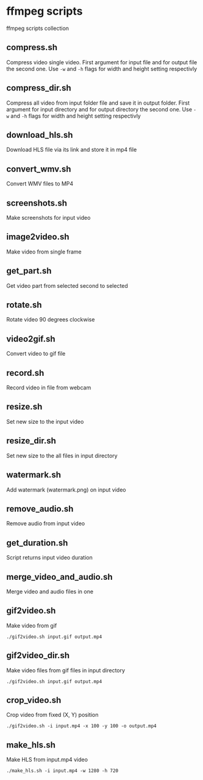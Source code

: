 # ffmpeg scripts
ffmpeg scripts collection

## compress.sh
Compress video single video.
First argument for input file and for output file the second one.
Use `-w` and `-h` flags for width and height setting respectivly

## compress_dir.sh
Compress all video from input folder file and save it in output folder.
First argument for input directory and for output directory the second one.
Use `-w` and `-h` flags for width and height setting respectivly

## download_hls.sh
Download HLS file via its link and store it in mp4 file

## convert_wmv.sh
Convert WMV files to MP4

## screenshots.sh
Make screenshots for input video

## image2video.sh
Make video from single frame

## get_part.sh
Get video part from selected second to selected

## rotate.sh
Rotate video 90 degrees clockwise

## video2gif.sh
Convert video to gif file

## record.sh
Record video in file from webcam

## resize.sh
Set new size to the input video

## resize_dir.sh
Set new size to the all files in input directory

## watermark.sh
Add watermark (watermark.png) on input video

## remove_audio.sh
Remove audio from input video

## get_duration.sh
Script returns input video duration

## merge_video_and_audio.sh
Merge video and audio files in one

## gif2video.sh
Make video from gif
```
./gif2video.sh input.gif output.mp4
```

## gif2video_dir.sh
Make video files from gif files in input directory
```
./gif2video.sh input.gif output.mp4
```

## crop_video.sh
Crop video from fixed (X, Y) position
```
./gif2video.sh -i input.mp4 -x 100 -y 100 -o output.mp4
```

## make_hls.sh
Make HLS from input.mp4 video
```
./make_hls.sh -i input.mp4 -w 1280 -h 720
```
